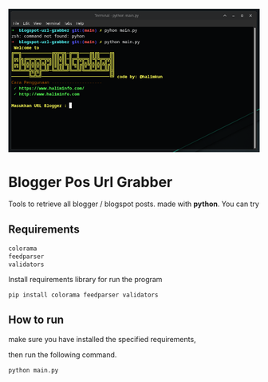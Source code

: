 ![demo image](./assets/image.png)
# Blogger Pos Url Grabber
Tools to retrieve all blogger / blogspot posts. made with **python**. You can try 

## Requirements

```
colorama 
feedparser
validators
```

Install requirements library for run the program
``` python
pip install colorama feedparser validators
```

## How to run

make sure you have installed the specified requirements,

then run the following command.
``` python
python main.py
```
